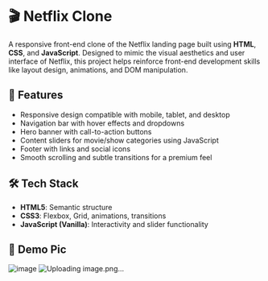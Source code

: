 # 🎬 Netflix Clone

A responsive front-end clone of the Netflix landing page built using **HTML**, **CSS**, and **JavaScript**. Designed to mimic the visual aesthetics and user interface of Netflix, this project helps reinforce front-end development skills like layout design, animations, and DOM manipulation.

## 🚀 Features

- Responsive design compatible with mobile, tablet, and desktop
- Navigation bar with hover effects and dropdowns
- Hero banner with call-to-action buttons
- Content sliders for movie/show categories using JavaScript
- Footer with links and social icons
- Smooth scrolling and subtle transitions for a premium feel

## 🛠️ Tech Stack

- **HTML5**: Semantic structure
- **CSS3**: Flexbox, Grid, animations, transitions
- **JavaScript (Vanilla)**: Interactivity and slider functionality

## 📁 Demo Pic
![image](https://github.com/user-attachments/assets/ac368c37-37ad-4c5c-aa09-c6953c223d8b)
![Uploading image.png…]()

